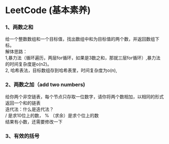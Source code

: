 # LeetCode (基本素养)
### 1、两数之和
   给一个整数数组和一个目标值，找出数组中和为目标值的两个数，并返回数组下标。
   <br>解体思路：<br>1,暴力法（循环遍历，两层for循环，如果是3数之和，那就三层for循环）,暴力法的时间复杂度是o(n2)。<br>
             2, 哈希表法，目标数组存到哈希表里，时间复杂度为o(n), 

### 2、两数之加（add two numbers)
   给你两个非空链表，每个节点只存取一位数字，请你将两个数相加，以相同的形式返回一个和的链表
<br> 迭代法：什么是迭代法？
<br>	   / 是求10位上的数， % （求余）是求个位上的数
<br> 结果有小数，还需要修改一下


### 3、有效的括号










